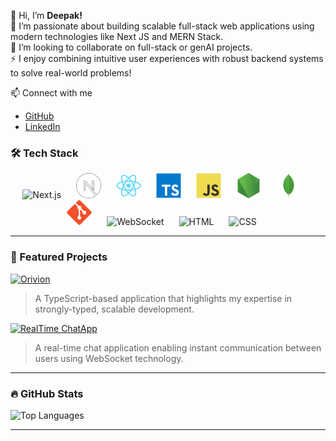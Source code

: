 👋 Hi, I’m **Deepak!**  
👀 I’m passionate about building scalable full-stack web applications using modern technologies like Next JS and MERN Stack.  
💬 I’m looking to collaborate on full-stack or genAI projects.  
⚡ I enjoy combining intuitive user experiences with robust backend systems to solve real-world problems!

📫 Connect with me
- [GitHub](https://github.com/dpokk)
- [LinkedIn](https://www.linkedin.com/in/deepak-reddy-455r/)


### 🛠️ Tech Stack

<div align="center">

<img src="https://cdn.jsdelivr.net/gh/devicons/devicon@latest/icons/nextjs/nextjs-original.svg" alt="Next.js" width="40" height="40"  style="margin-right:20px;"/> 
<img src="https://raw.githubusercontent.com/devicons/devicon/master/icons/nextjs/nextjs-line.svg" alt="Next.js" width="40" height="40" style="margin-right:20px; background-color: white;"/>

<img src="https://raw.githubusercontent.com/devicons/devicon/master/icons/react/react-original.svg" alt="React.js" width="40" height="40" style="margin-right:20px;"/>
<img src="https://raw.githubusercontent.com/devicons/devicon/master/icons/typescript/typescript-original.svg" alt="TypeScript" width="40" height="40" style="margin-right:20px;"/>
<img src="https://raw.githubusercontent.com/devicons/devicon/master/icons/javascript/javascript-original.svg" alt="JavaScript" width="40" height="40" style="margin-right:20px;"/>
<img src="https://raw.githubusercontent.com/devicons/devicon/master/icons/nodejs/nodejs-original.svg" alt="Node.js" width="40" height="40" style="margin-right:20px;"/>
<img src="https://raw.githubusercontent.com/devicons/devicon/master/icons/mongodb/mongodb-original.svg" alt="MongoDB" width="40" height="40" style="margin-right:20px;"/>
<img src="https://raw.githubusercontent.com/devicons/devicon/master/icons/git/git-original.svg" alt="Git" width="40" height="40" style="margin-right:20px;"/>
<img src="https://cdn-icons-png.flaticon.com/512/906/906361.png" alt="WebSocket" width="40" height="40" style="margin-right:20px;"/>
<img src="https://cdn.jsdelivr.net/gh/devicons/devicon@latest/icons/html5/html5-original.svg" alt="HTML" width="40" height="40" style="margin-right:20px;"/>
<img src="https://cdn.jsdelivr.net/gh/devicons/devicon@latest/icons/css3/css3-original.svg" alt="CSS" width="40" height="40" style="margin-right:20px;"/>


</div>

---

### 🚀 Featured Projects

[![Orivion](https://img.shields.io/badge/Project-Orivion-blue?style=for-the-badge&logo=typescript)](https://github.com/dpokk/orivion)  
> A TypeScript-based application that highlights my expertise in strongly-typed, scalable development.

[![RealTime ChatApp](https://img.shields.io/badge/Project-RealTime%20ChatApp-green?style=for-the-badge&logo=socketdotio&logoColor=white)](https://github.com/dpokk/realtime-chatapp)  
> A real-time chat application enabling instant communication between users using WebSocket technology.

---

### 🔥 GitHub Stats

![Top Languages](https://github-readme-stats.vercel.app/api/top-langs/?username=dpokk&layout=compact&theme=dark)

---
